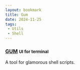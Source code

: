 ```yaml
---
layout: bookmark
title: Gum
date: 2024-11-25
tags: 
 - Utils
 - Shell
---
```


### [GUM](https://github.com/charmbracelet/gum) <small class="superscript">UI for terminal</small>

A tool for glamorous shell scripts.